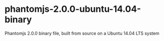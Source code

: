 # phantomjs-2.0.0-ubuntu-14.04-binary
Phantomjs 2.0.0 binary file, built from source on a Ubuntu 14.04 LTS system
